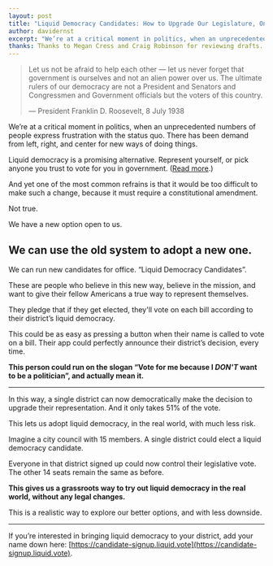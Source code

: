 ```yaml
---
layout: post
title: "Liquid Democracy Candidates: How to Upgrade Our Legislature, One Seat at a Time"
author: davidernst
excerpt: "We’re at a critical moment in politics, when an unprecedented numbers of people express frustration at the status quo. There has been demand from left, right, and center for new ways of doing things."
thanks: Thanks to Megan Cress and Craig Robinson for reviewing drafts.
---
```


> Let us not be afraid to help each other — let us never forget that government is ourselves and not an alien power over us. The ultimate rulers of our democracy are not a President and Senators and Congressmen and Government officials but the voters of this country.
>
> — President Franklin D. Roosevelt, 8 July 1938

We’re at a critical moment in politics, when an unprecedented numbers of people express frustration with the status quo. There has been demand from left, right, and center for new ways of doing things.

Liquid democracy is a promising alternative. Represent yourself, or pick anyone you trust to vote for you in government. ([Read more](https://intro.liquid.vote).)

And yet one of the most common refrains is that it would be too difficult to make such a change, because it must require a constitutional amendment.

Not true.

We have a new option open to us.

## We can use the old system to adopt a new one.

We can run new candidates for office. “Liquid Democracy Candidates”.

These are people who believe in this new way, believe in the mission, and want to give their fellow Americans a true way to represent themselves.

They pledge that if they get elected, they'll vote on each bill according to their district’s liquid democracy.

This could be as easy as pressing a button when their name is called to vote on a bill. Their app could perfectly announce their district’s decision, every time.

**This person could run on the slogan “Vote for me because I *DON'T* want to be a politician”, and actually mean it.**

--------

In this way, a single district can now democratically make the decision to upgrade their representation. And it only takes 51% of the vote.

This lets us adopt liquid democracy, in the real world, with much less risk.

Imagine a city council with 15 members. A single district could elect a liquid democracy candidate.

Everyone in that district signed up could now control their legislative vote. The other 14 seats remain the same as before.

**This gives us a grassroots way to try out liquid democracy in the real world, without any legal changes.**

This is a realistic way to explore our better options, and with less downside.

--------

If you’re interested in bringing liquid democracy to your district, add your name down here: [https://candidate-signup.liquid.vote](https://candidate-signup.liquid.vote).
